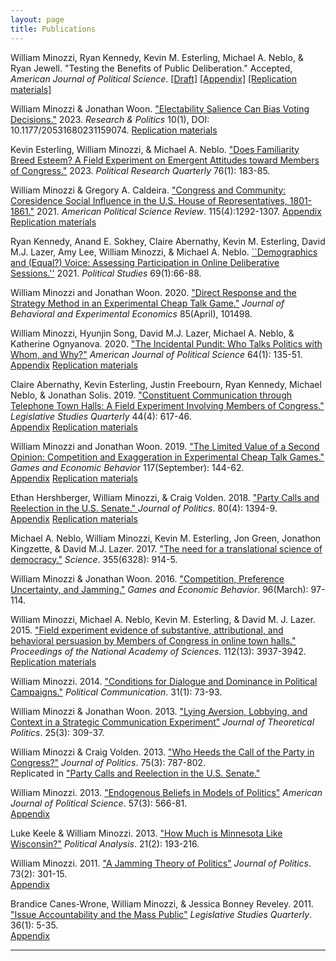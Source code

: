 ```yaml
---
layout: page
title: Publications
---
```


William Minozzi, Ryan Kennedy, Kevin M. Esterling, Michael A. Neblo, & Ryan Jewell.
"Testing the Benefits of Public Deliberation."
Accepted, *American Journal of Political Science*.
[\[Draft\]](testing-benefits-draft.pdf)
[\[Appendix\]](testing-benefitsappendix.pdf)
[\[Replication materials\]](https://doi.org/10.7910/DVN/VSVBTP)

William Minozzi & Jonathan Woon.
["Electability Salience Can Bias Voting Decisions."](https://journals.sagepub.com/doi/epub/10.1177/20531680231159074)
2023.
*Research & Politics*
10(1), DOI: 10.1177/20531680231159074.
[Replication materials](https://doi.org/10.7910/DVN/59UCPS)

Kevin Esterling, William Minozzi, & Michael A. Neblo.
["Does Familiarity Breed Esteem? A Field Experiment on Emergent Attitudes toward Members of Congress."](https://doi.org/10.1177%2F10659129211073910)
2023.
*Political Research Quarterly*
76(1): 183-85.  

William Minozzi & Gregory A. Caldeira.
["Congress and Community: Coresidence Social Influence in the U.S. House of Representatives, 1801-1861."](https://www.doi.org/10.1017/S0003055421000630)
2021.
*American Political Science Review*.
115(4):1292-1307.
[Appendix](residences-appendix.pdf)
[Replication materials](https://doi.org/10.7910/DVN/LIJSWE)

Ryan Kennedy, Anand E. Sokhey, Claire Abernathy, Kevin M. Esterling, David M.J. Lazer, Amy Lee, William Minozzi, & Michael A. Neblo.
[``Demographics and (Equal?) Voice: Assessing Participation in Online Deliberative Sessions.''](https://doi.org/10.1177%2F0032321719890805)
2021.
*Political Studies*
69(1):66-88. 

William Minozzi and Jonathan Woon.
2020.
["Direct Response and the Strategy Method in an Experimental Cheap Talk Game."](https://doi.org/10.1016/j.socec.2019.101498)
*Journal of Behavioral and Experimental Economics*
85(April), 101498.

William Minozzi, Hyunjin Song, David M.J. Lazer, Michael A. Neblo, & Katherine Ognyanova.
2020.
["The Incidental Pundit: Who Talks Politics with Whom, and Why?"](https://onlinelibrary.wiley.com/doi/full/10.1111/ajps.12469)
*American Journal of Political Science*
64(1): 135-51.  
[Appendix](incidental-pundit-appendix.pdf)
[Replication materials](https://doi.org/10.7910/DVN/VSVBTP)

Claire Abernathy, Kevin Esterling, Justin Freebourn, Ryan Kennedy, Michael Neblo, & Jonathan Solis.
2019.
["Constituent Communication through Telephone Town Halls: A Field Experiment Involving Members of Congress."](https://onlinelibrary.wiley.com/doi/full/10.1111/lsq.12242)
*Legislative Studies Quarterly*
44(4): 617-46.  
[Appendix](telephone-town-halls-appendix.pdf)
[Replication materials](https://doi.org/10.7910/DVN/LGBXWX)

William Minozzi and Jonathan Woon.
2019.
["The Limited Value of a Second Opinion: Competition and Exaggeration in Experimental Cheap Talk Games."](https://www.sciencedirect.com/science/article/pii/S0899825619300740)
*Games and Economic Behavior* 117(September): 144-62.  
[Appendix](limited-value-appendix.pdf) 
[Replication materials](https://doi.org/10.7910/DVN/99OJBV) 

Ethan Hershberger, William Minozzi, & Craig Volden.
2018.
["Party Calls and Reelection in the U.S. Senate." ](https://www.journals.uchicago.edu/doi/10.1086/698662)
*Journal of Politics*.  80(4): 1394-9.  
[Appendix](senate-party-calls-appendix.pdf) 
[Replication materials](https://doi.org/10.7910/DVN/6NDYHC)

Michael A. Neblo, William Minozzi, Kevin M. Esterling, Jon Green, Jonathon Kingzette, & David M.J. Lazer.
2017.
["The need for a translational science of democracy."](http://science.sciencemag.org/content/355/6328/914)
*Science*. 355(6328): 914-5.

William Minozzi & Jonathan Woon.
2016.
["Competition, Preference Uncertainty, and Jamming."](http://www.sciencedirect.com/science/article/pii/S0899825616000166)
*Games and Economic Behavior*. 96(March): 97-114.

William Minozzi, Michael A. Neblo, Kevin M. Esterling, & David M. J. Lazer.
2015.
["Field experiment evidence of substantive, attributional, and behavioral persuasion by 
Members of Congress in online town halls."](http://www.pnas.org/content/112/13/3937.abstract?sid=d04bba5b-170a-40f3-9ef4-2db3b19a982d) 
*Proceedings of the National Academy of Sciences*. 112(13): 3937-3942.  
[Replication materials](https://dataverse.harvard.edu/dataset.xhtml?persistentId=doi:10.7910/DVN/27323)

William Minozzi.
2014.
["Conditions for Dialogue and Dominance in Political Campaigns."](http://www.tandfonline.com/doi/abs/10.1080/10584609.2012.747191)
*Political Communication*. 31(1): 73-93.

William Minozzi & Jonathan Woon.
2013.
["Lying Aversion, Lobbying, and Context in a Strategic Communication Experiment"](http://jtp.sagepub.com/content/25/3/309.abstract)
*Journal of Theoretical Politics*. 25(3): 309-37.

William Minozzi & Craig Volden.
2013.
["Who Heeds the Call of the Party in Congress?"](http://www.journals.uchicago.edu/doi/abs/10.1017/S0022381613000480)
*Journal of Politics*. 75(3): 787-802.  
Replicated in ["Party Calls and Reelection in the U.S. Senate."](https://dataverse.harvard.edu/dataset.xhtml?persistentId=doi:10.7910/DVN/6NDYHC&version=1.0)

William Minozzi.
2013.
["Endogenous Beliefs in Models of Politics"](http://onlinelibrary.wiley.com/doi/10.1111/ajps.12021)
*American Journal of Political Science*. 57(3): 566-81.  
[Appendix](beliefs-appendix.pdf)

Luke Keele & William Minozzi.
2013.
["How Much is Minnesota Like Wisconsin?"](http://pan.oxfordjournals.org/content/21/2/193)
*Political Analysis*. 21(2): 193-216.

William Minozzi.
2011.
["A Jamming Theory of Politics"](http://www.journals.uchicago.edu/doi/abs/10.1017/S0022381611000296)
*Journal of Politics*. 73(2): 301-15.  
[Appendix](jamming-appendix.pdf)

Brandice Canes-Wrone, William Minozzi, & Jessica Bonney Reveley.
2011.
["Issue Accountability and the Mass Public"](http://onlinelibrary.wiley.com/doi/10.1111/j.1939-9162.2010.00002.x/abstract)
*Legislative Studies Quarterly*. 36(1): 5-35.  
[Appendix](issue-accountability-appendix.pdf)

---
